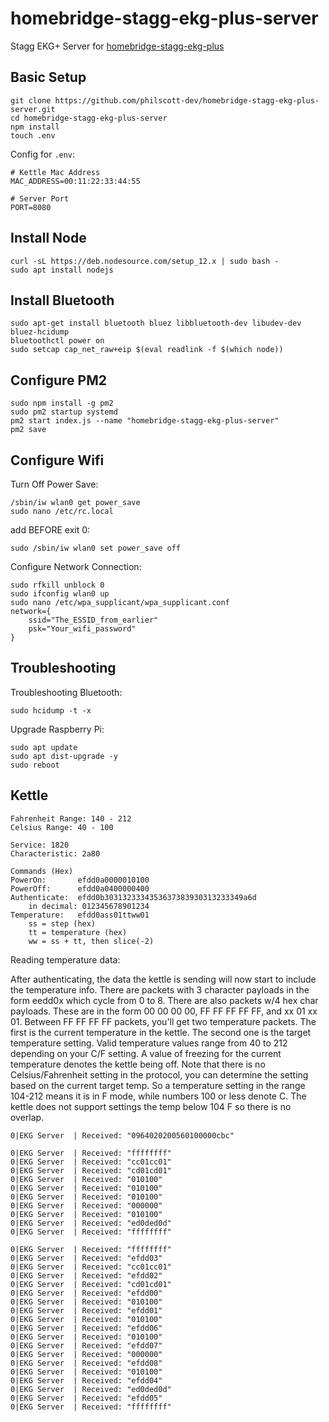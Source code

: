 # homebridge-stagg-ekg-plus-server
Stagg EKG+ Server for [homebridge-stagg-ekg-plus](https://www.npmjs.com/package/homebridge-stagg-ekg-plus)

## Basic Setup
```
git clone https://github.com/philscott-dev/homebridge-stagg-ekg-plus-server.git
cd homebridge-stagg-ekg-plus-server
npm install
touch .env
```

Config for `.env`:
```
# Kettle Mac Address
MAC_ADDRESS=00:11:22:33:44:55

# Server Port
PORT=8080
```

## Install Node
```
curl -sL https://deb.nodesource.com/setup_12.x | sudo bash -
sudo apt install nodejs
```

## Install Bluetooth
```
sudo apt-get install bluetooth bluez libbluetooth-dev libudev-dev bluez-hcidump
bluetoothctl power on
sudo setcap cap_net_raw+eip $(eval readlink -f $(which node))
```

## Configure PM2
```
sudo npm install -g pm2
sudo pm2 startup systemd
pm2 start index.js --name "homebridge-stagg-ekg-plus-server"
pm2 save
```

## Configure Wifi
Turn Off Power Save:
```
/sbin/iw wlan0 get power_save
sudo nano /etc/rc.local
```

add BEFORE exit 0:
```
sudo /sbin/iw wlan0 set power_save off 
```

Configure Network Connection:
```
sudo rfkill unblock 0
sudo ifconfig wlan0 up
sudo nano /etc/wpa_supplicant/wpa_supplicant.conf
network={
    ssid="The_ESSID_from_earlier"
    psk="Your_wifi_password"
}
```

## Troubleshooting
Troubleshooting Bluetooth:
```
sudo hcidump -t -x
```

Upgrade Raspberry Pi:
```
sudo apt update
sudo apt dist-upgrade -y
sudo reboot
```

## Kettle
```
Fahrenheit Range: 140 - 212
Celsius Range: 40 - 100 
```

```
Service: 1820
Characteristic: 2a80
```

```
Commands (Hex)
PowerOn:       efdd0a0000010100
PowerOff:      efdd0a0400000400
Authenticate:  efdd0b3031323334353637383930313233349a6d 
    in decimal: 012345678901234
Temperature:   efdd0ass01ttww01
    ss = step (hex)
    tt = temperature (hex)
    ww = ss + tt, then slice(-2)
```

Reading temperature data:

After authenticating, the data the kettle is sending will now start to include the temperature info.
There are packets with 3 character payloads in the form eedd0x which cycle from 0 to 8.
There are also packets w/4 hex char payloads. These are in the form 00 00 00 00, FF FF FF FF FF, and xx 01 xx 01.
Between FF FF FF FF packets, you'll get two temperature packets. The first is the current temperature in the kettle. The second one is the target temperature setting.
Valid temperature values range from 40 to 212 depending on your C/F setting. A value of freezing for the current temperature denotes the kettle being off.
Note that there is no Celsius/Fahrenheit setting in the protocol, you can determine the setting based on the current target temp. So a temperature setting in the range 104-212 means it is in F mode, while numbers 100 or less denote C. The kettle does not support settings the temp below 104 F so there is no overlap.


```
0|EKG Server  | Received: "0964020200560100000cbc"

0|EKG Server  | Received: "ffffffff"
0|EKG Server  | Received: "cc01cc01"
0|EKG Server  | Received: "cd01cd01"
0|EKG Server  | Received: "010100"
0|EKG Server  | Received: "010100"
0|EKG Server  | Received: "010100"
0|EKG Server  | Received: "000000"
0|EKG Server  | Received: "010100"
0|EKG Server  | Received: "ed0ded0d"
0|EKG Server  | Received: "ffffffff"

0|EKG Server  | Received: "ffffffff"
0|EKG Server  | Received: "efdd03"
0|EKG Server  | Received: "cc01cc01"
0|EKG Server  | Received: "efdd02"
0|EKG Server  | Received: "cd01cd01"
0|EKG Server  | Received: "efdd00"
0|EKG Server  | Received: "010100"
0|EKG Server  | Received: "efdd01"
0|EKG Server  | Received: "010100"
0|EKG Server  | Received: "efdd06"
0|EKG Server  | Received: "010100"
0|EKG Server  | Received: "efdd07"
0|EKG Server  | Received: "000000"
0|EKG Server  | Received: "efdd08"
0|EKG Server  | Received: "010100"
0|EKG Server  | Received: "efdd04"
0|EKG Server  | Received: "ed0ded0d"
0|EKG Server  | Received: "efdd05"
0|EKG Server  | Received: "ffffffff"
```
